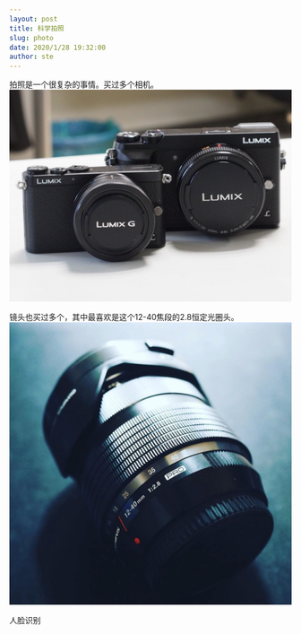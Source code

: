 ```yaml
---
layout: post
title: 科学拍照
slug: photo
date: 2020/1/28 19:32:00
author: ste
---
```


拍照是一个很复杂的事情。买过多个相机。
![](./images/Lumix.jpg)

镜头也买过多个，其中最喜欢是这个12-40焦段的2.8恒定光圈头。
![](./images/1240.jpg)

人脸识别